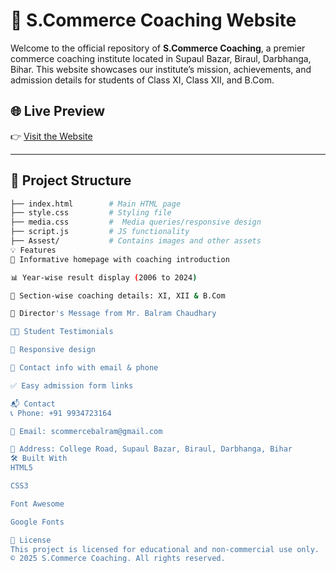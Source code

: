 # 🏫 S.Commerce Coaching Website

Welcome to the official repository of **S.Commerce Coaching**, a premier commerce coaching institute located in Supaul Bazar, Biraul, Darbhanga, Bihar. This website showcases our institute’s mission, achievements, and admission details for students of Class XI, Class XII, and B.Com.

## 🌐 Live Preview

👉 [Visit the Website](https://scommercecoaching.netlify.app/)  

---

## 📁 Project Structure

```bash
├── index.html        # Main HTML page
├── style.css         # Styling file
├── media.css         #  Media queries/responsive design
├── script.js         # JS functionality
├── Assest/           # Contains images and other assets
💡 Features
📖 Informative homepage with coaching introduction

📊 Year-wise result display (2006 to 2024)

📌 Section-wise coaching details: XI, XII & B.Com

🎯 Director's Message from Mr. Balram Chaudhary

🧑‍🎓 Student Testimonials

📱 Responsive design

📩 Contact info with email & phone

✅ Easy admission form links

📬 Contact
📞 Phone: +91 9934723164

📧 Email: scommercebalram@gmail.com

📍 Address: College Road, Supaul Bazar, Biraul, Darbhanga, Bihar
🛠️ Built With
HTML5

CSS3

Font Awesome

Google Fonts

🔖 License
This project is licensed for educational and non-commercial use only.
© 2025 S.Commerce Coaching. All rights reserved.


